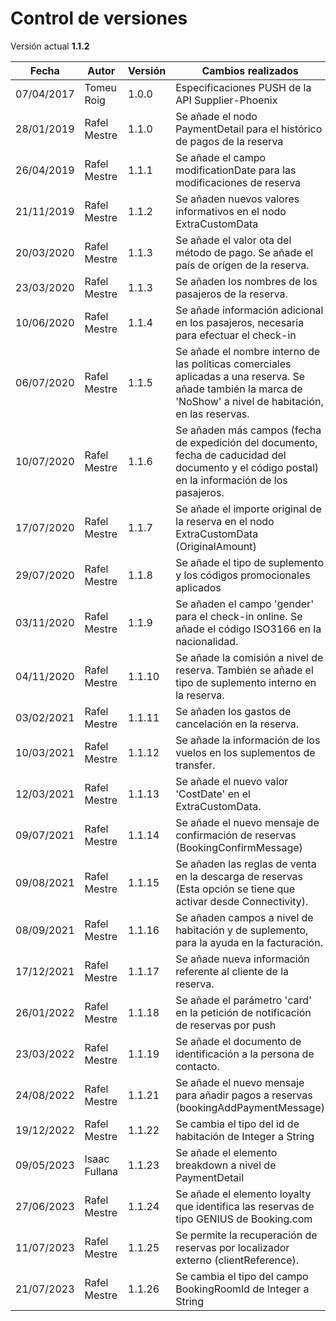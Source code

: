 # Control de versiones

<aside class="notice">Versión actual <b>1.1.2</b></aside>

Fecha | Autor | Versión | Cambios realizados
--------- | ----------- | ----------- | ----------- 
07/04/2017 | Tomeu Roig | 1.0.0 | Especificaciones PUSH de la API Supplier-Phoenix
28/01/2019 | Rafel Mestre | 1.1.0 | Se añade el nodo PaymentDetail para el histórico de pagos de la reserva
26/04/2019 | Rafel Mestre | 1.1.1 | Se añade el campo modificationDate para las modificaciones de reserva
21/11/2019 | Rafel Mestre | 1.1.2 | Se añaden nuevos valores informativos en el nodo ExtraCustomData 
20/03/2020 | Rafel Mestre | 1.1.3 | Se añade el valor ota del método de pago. Se añade el país de orígen de la reserva.
23/03/2020 | Rafel Mestre | 1.1.3 | Se añaden los nombres de los pasajeros de la reserva.
10/06/2020 | Rafel Mestre | 1.1.4 | Se añade información adicional en los pasajeros, necesaria para efectuar el check-in
06/07/2020 | Rafel Mestre | 1.1.5 | Se añade el nombre interno de las políticas comerciales aplicadas a una reserva. Se añade también la marca de 'NoShow' a nivel de habitación, en las reservas.
10/07/2020 | Rafel Mestre | 1.1.6 | Se añaden más campos (fecha de expedición del documento, fecha de caducidad del documento y el código postal) en la información de los pasajeros.
17/07/2020 | Rafel Mestre | 1.1.7 | Se añade el importe original de la reserva en el nodo ExtraCustomData (OriginalAmount)
29/07/2020 | Rafel Mestre | 1.1.8 | Se añade el tipo de suplemento y los códigos promocionales aplicados
03/11/2020 | Rafel Mestre | 1.1.9 | Se añaden el campo 'gender' para el check-in online. Se añade el código ISO3166 en la nacionalidad.
04/11/2020 | Rafel Mestre | 1.1.10 | Se añade la comisión a nivel de reserva. También se añade el tipo de suplemento interno en la reserva.
03/02/2021 | Rafel Mestre | 1.1.11 | Se añaden los gastos de cancelación en la reserva.
10/03/2021 | Rafel Mestre | 1.1.12 | Se añade la información de los vuelos en los suplementos de transfer.
12/03/2021 | Rafel Mestre | 1.1.13 | Se añade el nuevo valor 'CostDate' en el ExtraCustomData.
09/07/2021 | Rafel Mestre | 1.1.14 | Se añade el nuevo mensaje de confirmación de reservas (BookingConfirmMessage)
09/08/2021 | Rafel Mestre | 1.1.15 | Se añaden las reglas de venta en la descarga de reservas (Esta opción se tiene que activar desde Connectivity).
08/09/2021 | Rafel Mestre | 1.1.16 | Se añaden campos a nivel de habitación y de suplemento, para la ayuda en la facturación.
17/12/2021 | Rafel Mestre | 1.1.17 | Se añade nueva información referente al cliente de la reserva.
26/01/2022 | Rafel Mestre | 1.1.18 | Se añade el parámetro 'card' en la petición de notificación de reservas por push
23/03/2022 | Rafel Mestre | 1.1.19 | Se añade el documento de identificación a la persona de contacto.
24/08/2022 | Rafel Mestre | 1.1.21 | Se añade el nuevo mensaje para añadir pagos a reservas (bookingAddPaymentMessage)
19/12/2022 | Rafel Mestre | 1.1.22 | Se cambia el tipo del id de habitación de Integer a String
09/05/2023 | Isaac Fullana | 1.1.23 | Se añade el elemento breakdown a nivel de PaymentDetail
27/06/2023 | Rafel Mestre | 1.1.24 | Se añade el elemento loyalty que identifica las reservas de tipo GENIUS de Booking.com
11/07/2023 | Rafel Mestre | 1.1.25 | Se permite la recuperación de reservas por localizador externo (clientReference).
21/07/2023 | Rafel Mestre | 1.1.26 | Se cambia el tipo del campo BookingRoomId de Integer a String